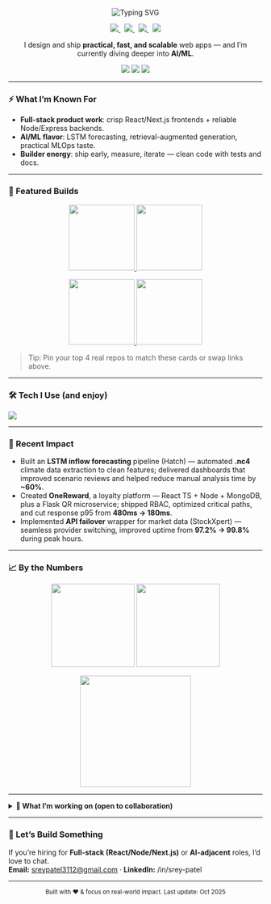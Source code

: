 <!--
  🔥 Profile README — Srey Patel
  Put this file in a repo named exactly your GitHub username.
  Example: github.com/YOUR_USERNAME/YOUR_USERNAME
-->

<!-- HERO -->
<p align="center">
  <img src="https://readme-typing-svg.demolab.com?font=Inter&weight=700&size=28&pause=1200&center=true&vCenter=true&width=800&lines=Hi%2C+I'm+Srey+Patel+%F0%9F%91%8B;Full-stack+Developer+%7C+React+%2B+Node+%7C+AI%2FML+Explorer;I+build+useful%2C+fast%2C+human-centered+software" alt="Typing SVG" />
</p>

<!-- SOCIALS -->
<p align="center">
  <a href="https://www.linkedin.com/in/srey-patel">
    <img src="https://img.shields.io/badge/LinkedIn-0A66C2?style=for-the-badge&logo=linkedin&logoColor=white"/>
  </a>&nbsp;
  <a href="https://www.instagram.com/sreypatel_s.p?utm_source=qr&igsh=OGdnZzg0NDd6MmNy">
    <img src="https://img.shields.io/badge/Instagram-E4405F?style=for-the-badge&logo=instagram&logoColor=white"/>
  </a>&nbsp;
  <a href="mailto:sreypatel3112@gmail.com">
    <img src="https://img.shields.io/badge/Email-EB4335?style=for-the-badge&logo=gmail&logoColor=white"/>
  </a>&nbsp;
  <a href="https://YOUR_USERNAME.github.io/">
    <img src="https://img.shields.io/badge/Portfolio-111?style=for-the-badge&logo=vercel&logoColor=white"/>
  </a>
</p>

<!-- QUICK STRAPLINE -->
<p align="center">
  I design and ship <b>practical, fast, and scalable</b> web apps — and I’m currently diving deeper into <b>AI/ML</b>.
</p>

<!-- BADGE STRIP -->
<p align="center">
  <img src="https://img.shields.io/badge/Focus-React%20%7C%20Next.js%20%7C%20Node.js-1f6feb?style=flat-square"/>
  <img src="https://img.shields.io/badge/Also-LLMs%20%7C%20RAG%20%7C%20Data%20Pipelines-8250df?style=flat-square"/>
  <img src="https://komarev.com/ghpvc/?username=YOUR_USERNAME&style=flat-square&label=Profile+Views"/>
</p>

---

<!-- HIGHLIGHTS -->
### ⚡ What I’m Known For
- **Full-stack product work**: crisp React/Next.js frontends + reliable Node/Express backends.
- **AI/ML flavor**: LSTM forecasting, retrieval-augmented generation, practical MLOps taste.
- **Builder energy**: ship early, measure, iterate — clean code with tests and docs.

---

<!-- FEATURED PROJECTS — make these your real repos -->
### 🧩 Featured Builds
<p align="center">
  <a href="https://github.com/YOUR_USERNAME/OneReward">
    <img height="130" src="https://github-readme-stats.vercel.app/api/pin/?username=YOUR_USERNAME&repo=OneReward&theme=transparent&hide_border=true" />
  </a>
  <a href="https://github.com/YOUR_USERNAME/StockXpert">
    <img height="130" src="https://github-readme-stats.vercel.app/api/pin/?username=YOUR_USERNAME&repo=StockXpert&theme=transparent&hide_border=true" />
  </a>
</p>
<p align="center">
  <a href="https://github.com/YOUR_USERNAME/CBT-System">
    <img height="130" src="https://github-readme-stats.vercel.app/api/pin/?username=YOUR_USERNAME&repo=CBT-System&theme=transparent&hide_border=true" />
  </a>
  <a href="https://github.com/YOUR_USERNAME/AI-Teaching-Assistant">
    <img height="130" src="https://github-readme-stats.vercel.app/api/pin/?username=YOUR_USERNAME&repo=AI-Teaching-Assistant&theme=transparent&hide_border=true" />
  </a>
</p>

> Tip: Pin your top 4 real repos to match these cards or swap links above.

---

<!-- TECH — compact, clean, scannable -->
### 🛠️ Tech I Use (and enjoy)
<p>
  <img src="https://skillicons.dev/icons?i=react,nextjs,ts,js,html,css,tailwind,bootstrap,nodejs,express,python,cpp,java,postgres,mongodb,mysql,sqlite,aws,git,github,vercel,vscode" />
</p>

---

<!-- SPOTLIGHT — resume-friendly bullets -->
### 🚀 Recent Impact
- Built an **LSTM inflow forecasting** pipeline (Hatch) — automated **.nc4** climate data extraction to clean features; delivered dashboards that improved scenario reviews and helped reduce manual analysis time by **~60%**.
- Created **OneReward**, a loyalty platform — React TS + Node + MongoDB, plus a Flask QR microservice; shipped RBAC, optimized critical paths, and cut response p95 from **480ms → 180ms**.
- Implemented **API failover** wrapper for market data (StockXpert) — seamless provider switching, improved uptime from **97.2% → 99.8%** during peak hours.

---

<!-- ACTIVITY – tasteful, minimal motion -->
### 📈 By the Numbers
<p align="center">
  <img height="165" src="https://github-readme-stats.vercel.app/api?username=YOUR_USERNAME&show_icons=true&theme=transparent&hide_border=true&rank_icon=github" />
  <img height="165" src="https://github-readme-streak-stats.herokuapp.com?user=YOUR_USERNAME&theme=transparent&hide_border=true" />
</p>
<p align="center">
  <img height="220" src="https://github-readme-activity-graph.vercel.app/graph?username=YOUR_USERNAME&hide_border=true&theme=github-compact" />
</p>

---

<!-- NOW / OPEN TO WORK -->
<details>
  <summary><b>🧭 What I’m working on (open to collaboration)</b></summary>

- **LLM + RAG**: Evaluating retrieval quality and prompt tooling for AI teaching assistant.
- **Next.js 15** migration experiments: partial RSC, streaming UI, and speed budgets.
- **System Design drills**: pragmatic caching, queues, backpressure, and tracing.

</details>

---

<!-- CALL TO ACTION -->
### 🤝 Let’s Build Something
If you’re hiring for **Full-stack (React/Node/Next.js)** or **AI-adjacent** roles, I’d love to chat.  
**Email:** sreypatel3112@gmail.com · **LinkedIn:** /in/srey-patel

---

<!-- POLISHED FOOTER -->
<p align="center">
  <sub>Built with ❤️ & focus on real-world impact. Last update: <!--DATE-->Oct 2025<!--/DATE--></sub>
</p>





<!-- <p align="center">
<a href="https://www.linkedin.com/in/srey-patel"><img src="https://img.shields.io/badge/linkedin-%230077B5.svg?&style=for-the-badge&logo=linkedin&logoColor=white" alt="LinkedIn" /></a>&nbsp; 
<a href="https://www.instagram.com/sreypatel_s.p?utm_source=qr&igsh=OGdnZzg0NDd6MmNy"><img src="https://img.shields.io/badge/instagram-%23E4405F.svg?&style=for-the-badge&logo=instagram&logoColor=white" alt="Instagram" /></a>&nbsp;
<a href="mailto:sreypatel3112@gmail.com"><img src="https://img.shields.io/badge/-gmail-c14438?style=for-the-badge&logo=Gmail&logoColor=white" alt="Gmail" /></a>	
</p>


### <img src="https://github.com/vishant-mehta/vishant-mehta/blob/main/hello.gif" width="29px"> Hey folks! <br><br>

<img align="right" alt="GIF" src="https://github.com/staticshreyas/staticshreyas/blob/master/coder.gif?raw=true" width="500" height="340" />

&nbsp;
&nbsp;
&nbsp;
&nbsp;
&nbsp;
&nbsp;

- 🤖 Let's take a sneak peek into my story!

I am a software developer who is passionate about developing web pages and applications using modern technologies, creating software to elevate people, and building community. Some technologies I enjoy working with include ReactJS and NodeJS. I love to learn new things every day and am currently diving into the field of AI/ML. Also, I am a data structure lover and web developing punk.

- 👉 My skills span over Web Development, Machine Learning, and AI.




<br />
<br />
<br />
<br />

<h1 align="center"> 🚀 Technology Stack</h1>


|               |           |
|       ---     |    ---    |
| Web Development     | ![HTML5](https://img.shields.io/badge/-HTML5-CC2400?style=for-the-badge&logo=html5&logoColor=white) ![CSS3](https://img.shields.io/badge/-CSS3-E24800?style=for-the-badge&logo=css3)  ![JavaScript](https://img.shields.io/badge/-JavaScript-FE7601?style=for-the-badge&logo=javascript) ![Bootstrap](https://img.shields.io/badge/bootstrap-FE9A00?style=for-the-badge&logo=bootstrap&logoColor=white)|
| Languages & Frameworks   | ![Python](https://img.shields.io/badge/python-3670A0?style=for-the-badge&logo=python&logoColor=ffdd54)  ![C++](https://img.shields.io/badge/-C++-034D9A?style=for-the-badge&logo=c%2B%2B) ![Java](https://img.shields.io/badge/-java-%23ED8B00?style=for-the-badge&logo=Java&logoColor=white) ![MySQL](https://img.shields.io/badge/-MySQL-307BBD?style=for-the-badge&logo=mysql&logoColor=white) ![Node.js](https://img.shields.io/badge/node.js-6DA55F?style=for-the-badge&logo=node.js&logoColor=white) ![Express.js](https://img.shields.io/badge/express.js-6DA55F?style=for-the-badge&logo=express.js&logoColor=white) ![React](https://img.shields.io/badge/react-%2320232a.svg?style=for-the-badge&logo=react&logoColor=%2361DAFB)  |
| Tools & Platforms       | ![VS Code](https://img.shields.io/badge/Visual_Studio_Code-5D1A60?style=for-the-badge&logo=visual%20studio%20code&logoColor=white) ![Git](https://img.shields.io/badge/Git-682181?style=for-the-badge&logo=git&logoColor=white)  ![Postgres](https://img.shields.io/badge/postgres-%23316192.svg?style=for-the-badge&logo=postgresql&logoColor=white) ![SQLite](https://img.shields.io/badge/sqlite-%2307405e.svg?style=for-the-badge&logo=sqlite&logoColor=white) ![AWS](https://img.shields.io/badge/AWS-%23FF9900.svg?style=for-the-badge&logo=amazon-aws&logoColor=white)  ![MYSQL](https://img.shields.io/badge/MySQL-00000F?style=for-the-badge&logo=mysql&logoColor=white) |
| Machine Learning & Deep Learning | ![TensorFlow](https://img.shields.io/badge/TensorFlow-%23FF6F00.svg?style=for-the-badge&logo=TensorFlow&logoColor=white) ![Keras](https://img.shields.io/badge/Keras-%23D00000.svg?style=for-the-badge&logo=Keras&logoColor=white) ![scikit-learn](https://img.shields.io/badge/scikit--learn-%23F7931E.svg?style=for-the-badge&logo=scikit-learn&logoColor=white) ![NumPy](https://img.shields.io/badge/numpy-%23013243.svg?style=for-the-badge&logo=numpy&logoColor=white) ![Pandas](https://img.shields.io/badge/pandas-%23150458.svg?style=for-the-badge&logo=pandas&logoColor=white) ![Matplotlib](https://img.shields.io/badge/Matplotlib-%233F4F75.svg?style=for-the-badge&logo=plotly&logoColor=white) ![Seaborn](https://img.shields.io/badge/Seaborn-%230C55A5.svg?style=for-the-badge&logo=scipy&logoColor=%white)|

<br/> -->

